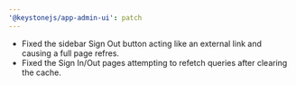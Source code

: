 ```yaml
---
'@keystonejs/app-admin-ui': patch
---
```


- Fixed the sidebar Sign Out button acting like an external link and causing a full page refres.
- Fixed the Sign In/Out pages attempting to refetch queries after clearing the cache.